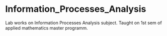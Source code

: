# Information_Processes_Analysis
Lab works on Information Processes Analysis subject. Taught on 1st sem of applied mathematics master programm.
